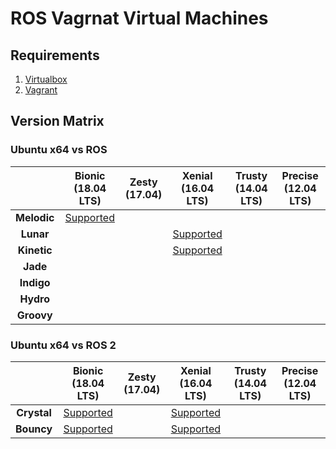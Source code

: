 ROS Vagrnat Virtual Machines
============================

## Requirements

1. [Virtualbox](https://www.virtualbox.org/wiki/Downloads)
2. [Vagrant](https://www.vagrantup.com/downloads.html)


## Version Matrix


### Ubuntu x64 vs ROS

|             | Bionic <br>(18.04 LTS) | Zesty <br>(17.04) | Xenial <br>(16.04 LTS) | Trusty <br>(14.04 LTS) | Precise <br>(12.04 LTS) |
| :---------: | :--------------------: | :----------------: | :--------------------: | :--------------------: | :---------------------: |
| **Melodic** | [Supported](./melodic-bionic/README.md) |
| **Lunar**   |  |  | [Supported](./lunar-xenial/README.md) |
| **Kinetic** |  |  | [Supported](./kinetic-xenial/README.md) |
| **Jade**    |
| **Indigo**  |
| **Hydro**   |
| **Groovy**  |

### Ubuntu x64 vs ROS 2

|             | Bionic <br>(18.04 LTS) | Zesty <br>(17.04) | Xenial <br>(16.04 LTS) | Trusty <br>(14.04 LTS) | Precise <br>(12.04 LTS) |
| :---------: | :--------------------: | :----------------: | :--------------------: | :--------------------: | :---------------------: |
| **Crystal** | [Supported](./crystal-bionic/README.md) |  | [Supported](./crystal-xenial/README.md) |
| **Bouncy**  | [Supported](./bouncy-bionic/README.md) |  | [Supported](./bouncy-xenial/README.md) |
